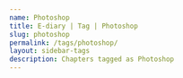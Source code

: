 ```yaml
---
name: Photoshop
title: E-diary | Tag | Photoshop
slug: photoshop
permalink: /tags/photoshop/
layout: sidebar-tags
description: Chapters tagged as Photoshop
---
```

